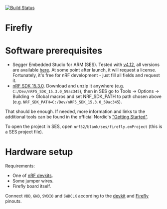 [![Build Status](https://travis-ci.org/aeremin/Firefly_fw.svg?branch=master)](https://travis-ci.org/aeremin/Firefly_fw)

# Firefly

# Software prerequisites
* Segger Embedded Studio for ARM (SES).
  Tested with [v4.12](https://www.segger.com/downloads/embedded-studio/Setup_EmbeddedStudio_ARM_v412_win_x64.exe),
  all versions are available [here](https://www.segger.com/downloads/embedded-studio/).
  At some point after launch, it will request a license. Fortunately, it's free for nRF development - just fill all fields and request it.
* [nRF SDK 15.3.0](https://developer.nordicsemi.com/nRF5_SDK/nRF5_SDK_v15.x.x/nRF5_SDK_15.3.0_59ac345.zip).
  Download and unzip it anywhere (e.g. `C:/Dev/nRF5_SDK_15.3.0_59ac345`), then in SES go to Tools -> Options -> Building -> Global macros
  and set NRF_SDK_PATH to path chosen above (e.g. `NRF_SDK_PATH=C:/Dev/nRF5_SDK_15.3.0_59ac345`).

That should be enough. If needed, more information and links to the additional tools can be found in the official
Nordic's ["Getting Started"](https://infocenter.nordicsemi.com/topic/ug_gsg_ses/UG/gsg/install_toolchain.html?cp=1_1_0_6).

To open the project in SES, open `nrf52/blank/ses/firefly.emProject` (this is a SES project file).

# Hardware setup
Requirements:
* One of [nRF devkits](https://www.nordicsemi.com/Software-and-Tools/Development-Kits).
* Some jumper wires.
* Firefly board itself.

Connect `VDD`, `GND`, `SWDIO` and `SWDCLK` according to the
[devkit](docs/devkit_programmer_pinout.png) and [Firefly](docs/firefly_programmer_pinout.jpg) pinouts.
